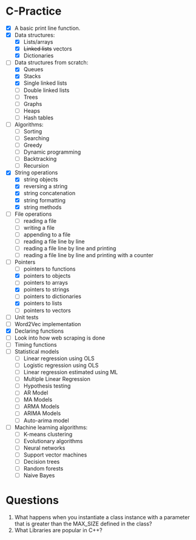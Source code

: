 # C-Practice

- [x] A basic print line function.
- [x] Data structures:
    - [x] Lists/arrays
    - [x] <s>Linked lists</s> vectors
    - [x] Dictionaries
- [ ] Data structures from scratch:
    - [x] Queues
    - [x] Stacks
    - [x] Single linked lists
    - [ ] Double linked lists
    - [ ] Trees
    - [ ] Graphs
    - [ ] Heaps
    - [ ] Hash tables
- [ ] Algorithms:
    - [ ] Sorting
    - [ ] Searching
    - [ ] Greedy
    - [ ] Dynamic programming
    - [ ] Backtracking
    - [ ] Recursion
- [x] String operations
    - [x] string objects
    - [x] reversing a string
    - [x] string concatenation
    - [x] string formatting
    - [x] string methods
- [ ] File operations
    - [ ] reading a file
    - [ ] writing a file
    - [ ] appending to a file
    - [ ] reading a file line by line
    - [ ] reading a file line by line and printing
    - [ ] reading a file line by line and printing with a counter
- [ ] Pointers
    - [ ] pointers to functions
    - [x] pointers to objects
    - [ ] pointers to arrays
    - [x] pointers to strings
    - [ ] pointers to dictionaries
    - [x] pointers to lists
    - [ ] pointers to vectors
- [ ] Unit tests
- [ ] Word2Vec implementation
- [x] Declaring functions
- [ ] Look into how web scraping is done
- [ ] Timing functions
- [ ] Statistical models
    - [ ] Linear regression using OLS
    - [ ] Logistic regression using OLS
    - [ ] Linear regression estimated using ML
    - [ ] Multiple Linear Regression
    - [ ] Hypothesis testing
    - [ ] AR Model
    - [ ] MA Models
    - [ ] ARMA Models
    - [ ] ARIMA Models
    - [ ] Auto-arima model
- [ ] Machine learning algorithms:
    - [ ] K-means clustering
    - [ ] Evolutionary algorithms
    - [ ] Neural networks
    - [ ] Support vector machines
    - [ ] Decision trees
    - [ ] Random forests
    - [ ] Naive Bayes 

# Questions
1. What happens when you instantiate a class instance with a parameter that is greater than the MAX_SIZE defined in the class?
2. What Libraries are popular in C++?